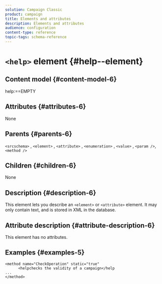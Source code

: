 ```yaml
---
solution: Campaign Classic
product: campaign
title: Elements and attributes
description: Elements and attributes
audience: configuration
content-type: reference
topic-tags: schema-reference
---
```


# `<help>` element {#help--element}

## Content model {#content-model-6}

help:==EMPTY

## Attributes {#attributes-6}

None

## Parents {#parents-6}

`<srcschema>`  ,  `<element>`   ,   `<attribute>`    ,    `<enumeration>`     ,     `<value>`      ,     `<param />`,      `<method />` 

## Children {#children-6}

None

## Description {#description-6}

This element lets you describe an `<element>`  or  `<attribute>`   element. It may only contain text, and is stored in XML in the database.

## Attribute description {#attribute-description-6}

This element has no attributes.

## Examples {#examples-5}

```
<method name="CheckOperation" static="true"
      <helpchecks the validity of a campaign</help
...
</method> 
```
